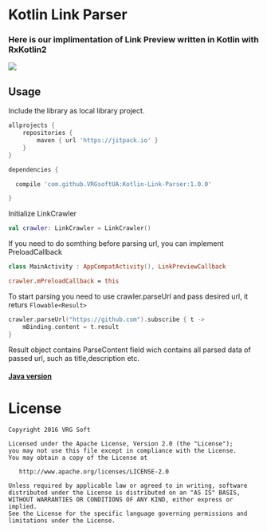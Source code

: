 # Kotlin Link Parser
### Here is our implimentation of Link Preview written in Kotlin with RxKotlin2
![](https://github.com/VRGsoftUA/Java-Link-Parser/blob/master/image.png)
## Usage
Include the library as local library project.
```gradle
allprojects {
    repositories {
        maven { url 'https://jitpack.io' }
    }
}

dependencies {

  compile 'com.github.VRGsoftUA:Kotlin-Link-Parser:1.0.0'

}
```

Initialize LinkCrawler
```kotlin
val crawler: LinkCrawler = LinkCrawler()
```
If you need to do somthing before parsing url, you can implement PreloadCallback
```kotlin
class MainActivity : AppCompatActivity(), LinkPreviewCallback

crawler.mPreloadCallback = this
```
To start parsing you need to use crawler.parseUrl and pass desired url, it returs ```Flowable<Result>```
```kotlin
crawler.parseUrl("https://github.com").subscribe { t ->
    mBinding.content = t.result
}
 ```
 Result object contains ParseContent field wich contains all parsed data of passed url, such as title,description etc. 
  #### [Java version](https://github.com/VRGsoftUA/Java-Link-Parser/)
License
=================================

    Copyright 2016 VRG Soft

    Licensed under the Apache License, Version 2.0 (the "License");
    you may not use this file except in compliance with the License.
    You may obtain a copy of the License at

       http://www.apache.org/licenses/LICENSE-2.0

    Unless required by applicable law or agreed to in writing, software
    distributed under the License is distributed on an "AS IS" BASIS,
    WITHOUT WARRANTIES OR CONDITIONS OF ANY KIND, either express or implied.
    See the License for the specific language governing permissions and
    limitations under the License.
